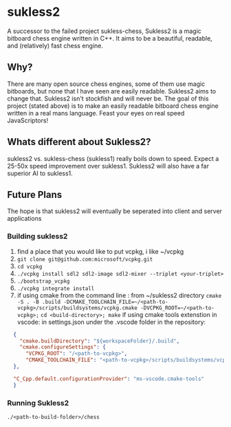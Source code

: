 # sukless2
A successor to the failed project sukless-chess, Sukless2 is a magic bitboard chess engine
written in C++. It aims to be a beautiful, readable, and (relatively) fast chess engine.

## Why?
There are many open source chess engines, some of them use magic bitboards, but none that I 
have seen are easily readable. Sukless2 aims to change that. Sukless2 isn't stockfish and 
will never be. The goal of this project (stated above) is to make an easily readable bitboard
chess engine written in a real mans language. Feast your eyes on real speed JavaScriptors!

## Whats different about Sukless2?
sukless2 vs. sukless-chess (sukless1) really boils down to speed. Expect a 25-50x speed
improvement over sukless1. Sukless2 will also have a far superior AI to sukless1.

## Future Plans
The hope is that sukless2 will eventually be seperated into client and server
applications

### Building sukless2
1. find a place that you would like to put vcpkg, i like ~/vcpkg
2. ```git clone git@github.com:microsoft/vcpkg.git```
3. ```cd vcpkg```
4. ```./vcpkg install sdl2 sdl2-image sdl2-mixer --triplet <your-triplet>```
5. ```./bootstrap_vcpkg```
6. ```./vcpkg integrate install```
7. if using cmake from the command line :
  from ~/sukless2 directory
  ```cmake -S . -B .build -DCMAKE_TOOLCHAIN_FILE=~/<path-to-vcpkg>/scripts/buildsystems/vcpkg.cmake -DVCPKG_ROOT=~/<path-to-vcpkg>;```
  ```cd <build-directory>; make```
  if using cmake tools extenstion in vscode:
  in settings.json under the .vscode folder in the repository:
  ```json 
    {
      "cmake.buildDirectory": "${workspaceFolder}/.build",
      "cmake.configureSettings": {
        "VCPKG_ROOT": "/<path-to-vcpkg>",
        "CMAKE_TOOLCHAIN_FILE": "<path-to-vcpkg>/scripts/buildsystems/vcpkg.cmake"
    },

    "C_Cpp.default.configurationProvider": "ms-vscode.cmake-tools"
    }
  ```
  ### Running Sukless2
  ```./<path-to-build-folder>/chess```
 